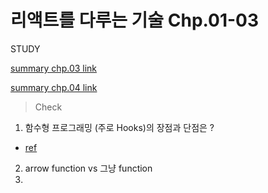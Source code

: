 # 리액트를 다루는 기술 Chp.01-03

STUDY

[summary chp.03 link](https://github.com/book-zzang/React/blob/master/%EB%A6%AC%EC%95%A1%ED%8A%B8%EB%A5%BC-%EB%8B%A4%EB%A3%A8%EB%8A%94-%EA%B8%B0%EC%88%A0/3%EC%9E%A5_%EC%A4%80%EC%9A%B0.md)

[summary chp.04 link](https://github.com/book-zzang/React/blob/master/%EB%A6%AC%EC%95%A1%ED%8A%B8%EB%A5%BC-%EB%8B%A4%EB%A3%A8%EB%8A%94-%EA%B8%B0%EC%88%A0/4%EC%9E%A5.md)


>  Check
1. 함수형 프로그래밍 (주로 Hooks)의 장점과 단점은 ?
- [ref](https://jong-hui.github.io/devlog/2021/01/08/(React)%ED%9B%85%EC%9D%B4-%EC%8B%A4%ED%8C%A8%ED%95%9C-%EC%84%A4%EA%B3%84%EC%9D%B8-%EC%9D%B4%EC%9C%A0-4%EA%B0%80%EC%A7%80/)
2. arrow function  vs 그냥 function
3. 

